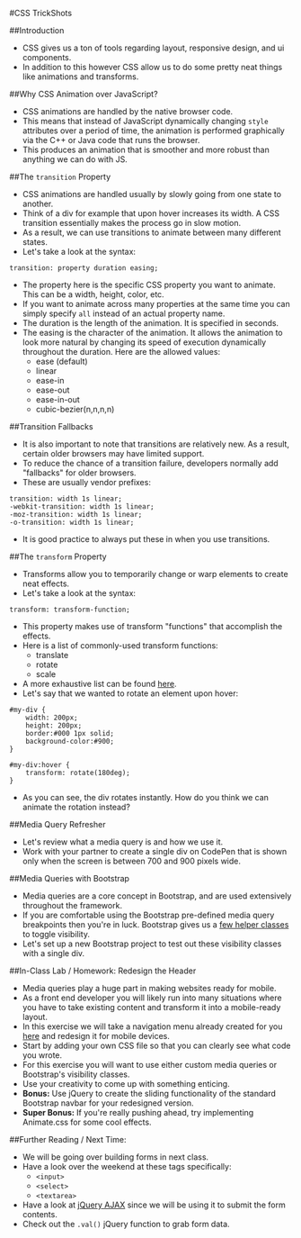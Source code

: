 #CSS TrickShots

##Introduction
- CSS gives us a ton of tools regarding layout, responsive design, and ui components.
- In addition to this however CSS allow us to do some pretty neat things like animations and transforms.

##Why CSS Animation over JavaScript?
- CSS animations are handled by the native browser code.
- This means that instead of JavaScript dynamically changing `style` attributes over a period of time, the animation is performed graphically via the C++ or Java code that runs the browser.
- This produces an animation that is smoother and more robust than anything we can do with JS.

##The `transition` Property
- CSS animations are handled usually by slowly going from one state to another.
- Think of a div for example that upon hover increases its width. A CSS transition essentially makes the process go in slow motion.
- As a result, we can use transitions to animate between many different states.
- Let's take a look at the syntax:

```
transition: property duration easing;
```

- The property here is the specific CSS property you want to animate. This can be a width, height, color, etc.
- If you want to animate across many properties at the same time you can simply specify `all` instead of an actual property name.
- The duration is the length of the animation. It is specified in seconds.
- The easing is the character of the animation. It allows the animation to look more natural by changing its speed of execution dynamically throughout the duration. Here are the allowed values:
	- ease (default)
	- linear
	- ease-in
	- ease-out
	- ease-in-out
	- cubic-bezier(n,n,n,n)

##Transition Fallbacks
- It is also important to note that transitions are relatively new. As a result, certain older browsers may have limited support.
- To reduce the chance of a transition failure, developers normally add "fallbacks" for older browsers.
- These are usually vendor prefixes:

```
transition: width 1s linear;
-webkit-transition: width 1s linear;
-moz-transition: width 1s linear;
-o-transition: width 1s linear;
```

- It is good practice to always put these in when you use transitions.

##The `transform` Property
- Transforms allow you to temporarily change or warp elements to create neat effects.
- Let's take a look at the syntax:

```
transform: transform-function;
```

- This property makes use of transform "functions" that accomplish the effects.
- Here is a list of commonly-used transform functions:
	- translate
	- rotate
	- scale
- A more exhaustive list can be found [here](https://developer.mozilla.org/en-US/docs/Web/CSS/transform).
- Let's say that we wanted to rotate an element upon hover:

```
#my-div {
	width: 200px;
	height: 200px;
	border:#000 1px solid;
	background-color:#900;
}

#my-div:hover {
	transform: rotate(180deg);
}
```

- As you can see, the div rotates instantly. How do you think we can animate the rotation instead?

##Media Query Refresher
- Let's review what a media query is and how we use it.
- Work with your partner to create a single div on CodePen that is shown only when the screen is between 700 and 900 pixels wide.

##Media Queries with Bootstrap
- Media queries are a core concept in Bootstrap, and are used extensively throughout the framework.
- If you are comfortable using the Bootstrap pre-defined media query breakpoints then you're in luck. Bootstrap gives us a [few helper classes](http://getbootstrap.com/css/#responsive-utilities-classes) to toggle visibility.
- Let's set up a new Bootstrap project to test out these visibility classes with a single div.

##In-Class Lab / Homework: Redesign the Header
- Media queries play a huge part in making websites ready for mobile.
- As a front end developer you will likely run into many situations where you have to take existing content and transform it into a mobile-ready layout.
- In this exercise we will take a navigation menu already created for you [here](header_redesign/) and redesign it for mobile devices.
- Start by adding your own CSS file so that you can clearly see what code you wrote.
- For this exercise you will want to use either custom media queries or Bootstrap's visibility classes.
- Use your creativity to come up with something enticing.
- **Bonus:** Use jQuery to create the sliding functionality of the standard Bootstrap navbar for your redesigned version.
- **Super Bonus:** If you're really pushing ahead, try implementing Animate.css for some cool effects.

##Further Reading / Next Time:
- We will be going over building forms in next class.
- Have a look over the weekend at these tags specifically:
	- `<input>`
	- `<select>`
	- `<textarea>`
- Have a look at [jQuery AJAX](http://api.jquery.com/jquery.ajax/) since we will be using it to submit the form contents.
- Check out the `.val()` jQuery function to grab form data.